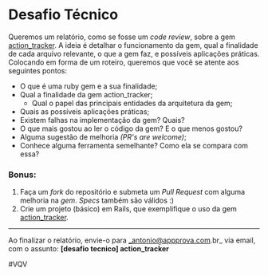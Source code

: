 # Desafio Técnico

Queremos um relatório, como se fosse um _code review_, sobre a gem [action_tracker](https://github.com/appprova/action_tracker).
A ideia é detalhar o funcionamento da gem, qual a finalidade de cada arquivo relevante, o que a gem faz, e possíveis aplicações práticas.
Colocando em forma de um roteiro, queremos que você se atente aos seguintes pontos:

- O que é uma ruby gem e a sua finalidade;
- Qual a finalidade da gem action_tracker;
  - Qual o papel das principais entidades da arquitetura da gem;
- Quais as possíveis aplicações práticas;
- Existem falhas na implementação da gem? Quais?
- O que mais gostou ao ler o código da gem? E o que menos gostou?
- Alguma sugestão de melhoria _(PR's are welcome)_;
- Conhece alguma ferramenta semelhante? Como ela se compara com essa?

### Bonus:
  1. Faça um _fork_ do repositório e submeta um _Pull Request_ com alguma melhoria na _gem_. _Specs_ também são válidos :)
  2. Crie um projeto (básico) em Rails, que exemplifique o uso da gem [action_tracker](https://github.com/appprova/action_tracker).
-------------------------------------------------------------------------------------

Ao finalizar o relatório, envie-o para _antonio@appprova.com.br_ via email, com o assunto: **[desafio tecnico] action_tracker**


#VQV
